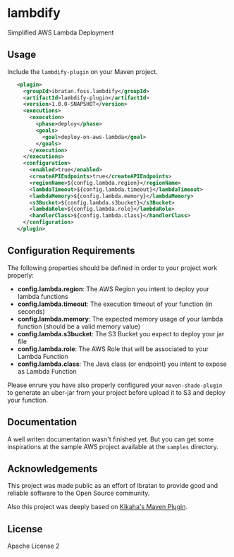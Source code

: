 # lambdify
Simplified AWS Lambda Deployment

## Usage
Include the `lambdify-plugin` on your Maven project.
```xml
   <plugin>
     <groupId>ibratan.foss.lambdify</groupId>
     <artifactId>lambdify-plugin</artifactId>
     <version>1.0.0-SNAPSHOT</version>
     <executions>
       <execution>
         <phase>deploy</phase>
         <goals>
           <goal>deploy-on-aws-lambda</goal>
         </goals>
       </execution>
     </executions>
     <configuration>
       <enabled>true</enabled>
       <createAPIEndpoints>true</createAPIEndpoints>
       <regionName>${config.lambda.region}</regionName>
       <lambdaTimeout>${config.lambda.timeout}</lambdaTimeout>
       <lambdaMemory>${config.lambda.memory}</lambdaMemory>
       <s3Bucket>${config.lambda.s3bucket}</s3Bucket>
       <lambdaRole>${config.lambda.role}</lambdaRole>
       <handlerClass>${config.lambda.class}</handlerClass>
     </configuration>
   </plugin>
```

## Configuration Requirements
The following properties should be defined in order to your project work properly:
- **config.lambda.region**: The AWS Region you intent to deploy your lambda functions
- **config.lambda.timeout**: The execution timeout of your function (in seconds)
- **config.lambda.memory**: The expected memory usage of your lambda function (should be a valid memory value)
- **config.lambda.s3bucket**: The S3 Bucket you expect to deploy your jar file
- **config.lambda.role**: The AWS Role that will be associated to your Lambda Function
- **config.lambda.class**: The Java class (or endpoint) you intent to expose as Lambda Function

Please enrure you have also properly configured your `maven-shade-plugin` to generate an uber-jar from your
project before upload it to S3 and deploy your function.

## Documentation
A well writen documentation wasn't finished yet. But you can get some inspirations at the sample
AWS project available at the `samples` directory.

## Acknowledgements
This project was made public as an effort of Ibratan to provide good and reliable software to
the Open Source community.

Also this project was deeply based on [Kikaha's Maven Plugin](http://kikaha.io).

## License
Apache License 2
